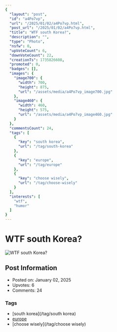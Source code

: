 ```yaml
---
{
  "layout": "post",
  "id": "a4Po7vp",
  "url": "/2025/01/02/a4Po7vp.html",
  "post_url": "/2025/01/02/a4Po7vp.html",
  "title": "WTF south Korea?",
  "description": "",
  "type": "Photo",
  "nsfw": 0,
  "upVoteCount": 6,
  "downVoteCount": 22,
  "creationTs": 1735826608,
  "promoted": 0,
  "badges": [],
  "images": {
    "image700": {
      "width": 700,
      "height": 875,
      "url": "/assets/media/a4Po7vp_image700.jpg"
    },
    "image460": {
      "width": 460,
      "height": 575,
      "url": "/assets/media/a4Po7vp_image460.jpg"
    }
  },
  "commentsCount": 24,
  "tags": [
    {
      "key": "south korea",
      "url": "/tag/south-korea"
    },
    {
      "key": "europe",
      "url": "/tag/europe"
    },
    {
      "key": "choose wisely",
      "url": "/tag/choose-wisely"
    }
  ],
  "interests": [
    "wtf",
    "humor"
  ]
}
---
```


# WTF south Korea?

![WTF south Korea?](/assets/media/a4Po7vp_image700.jpg)

## Post Information

- Posted on: January 02, 2025
- Upvotes: 6
- Comments: 24

### Tags

- [south korea](/tag/south korea)
- [europe](/tag/europe)
- [choose wisely](/tag/choose wisely)
